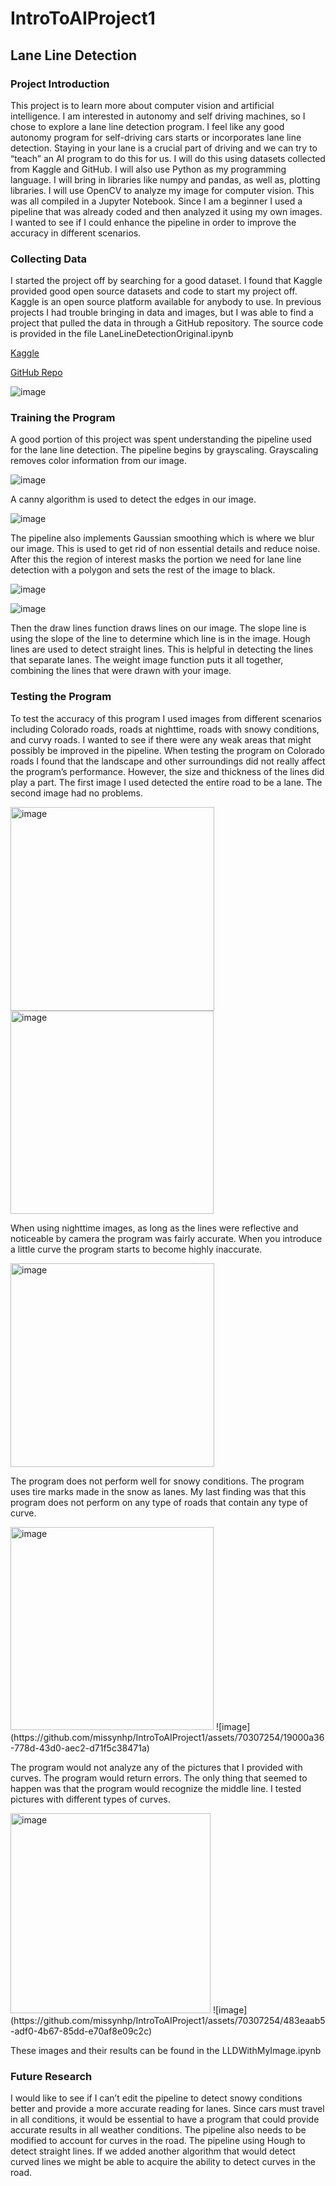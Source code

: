 # IntroToAIProject1

## Lane Line Detection 

### Project Introduction 

This project is to learn more about computer vision and artificial intelligence. I am interested in autonomy and self driving machines, so I chose to explore a lane line detection program. I feel like any good autonomy program for self-driving cars starts or incorporates lane line detection. Staying in your lane is a crucial part of driving and we can try to “teach” an AI program to do this for us. I will do this using datasets collected from Kaggle and GitHub. I will also use Python as my programming language. I will bring in libraries like numpy and pandas, as well as, plotting libraries. I will use OpenCV to analyze my image for computer vision. This was all compiled in a Jupyter Notebook. Since I am a beginner I used a pipeline that was already coded and then analyzed it using my own images. I wanted to see if I could enhance the pipeline in order to improve the accuracy in different scenarios. 

### Collecting Data 

I started the project off by searching for a good dataset. I found that Kaggle provided good open source datasets and code to start my project off. Kaggle is an open source platform available for anybody to use. In previous projects I had trouble bringing in data and images, but I was able to find a project that pulled the data in through a GitHub repository. The source code is provided in the file LaneLineDetectionOriginal.ipynb

[Kaggle](https://www.kaggle.com/code/soumya044/lane-line-detection)

[GitHub Repo  ](https://github.com/udacity/CarND-LaneLines-P1)

![image](https://github.com/missynhp/IntroToAIProject1/assets/70307254/fbcc8223-9e7b-405e-a8bc-de427115ee73)

### Training the Program

A good portion of this project was spent understanding the pipeline used for the lane line detection. The pipeline begins by grayscaling. Grayscaling removes color information from our image. 

![image](https://github.com/missynhp/IntroToAIProject1/assets/70307254/ec7353a9-7966-4475-adfc-f1e432f0b6e9)

A canny algorithm is used to detect the edges in our image. 

![image](https://github.com/missynhp/IntroToAIProject1/assets/70307254/cd10e2e3-0a05-4544-a585-03c514ee75ab)

The pipeline also implements Gaussian smoothing which is where we blur our image. This is used to get rid of non essential details and reduce noise. 
After this the region of interest masks the portion we need for lane line detection with a polygon and sets the rest of the image to black. 

![image](https://github.com/missynhp/IntroToAIProject1/assets/70307254/39c57f45-55d1-4619-83b5-eaa9d2a5a62a)

![image](https://github.com/missynhp/IntroToAIProject1/assets/70307254/4d4856f3-750a-41a2-aecc-3c292e2afd39)

Then the draw lines function draws lines on our image. The slope line is using the slope of the line to determine which line is in the image. Hough lines are used to detect straight lines. This is helpful in detecting the lines that separate lanes. The weight image function puts it all together, combining the lines that were drawn with your image. 

### Testing the Program 
To test the accuracy of this program I used images from different scenarios including Colorado roads, roads at nighttime, roads with snowy conditions, and curvy roads. I wanted to see if there were any weak areas that might possibly be improved in the pipeline. 
When testing the program on Colorado roads I found that the landscape and other surroundings did not really affect the program’s performance. However, the size and thickness of the lines did play a part. The first image I used detected the entire road to be a lane. The second image had no problems. 

<img width="326" alt="image" src="https://github.com/missynhp/IntroToAIProject1/assets/70307254/e6a5184e-60ce-4d49-8a8f-4708f0105b62">
<img width="325" alt="image" src="https://github.com/missynhp/IntroToAIProject1/assets/70307254/e3e6972c-8019-4c7b-8d44-26b4178ca585">


When using nighttime images, as long as the lines were reflective and noticeable by camera the program was fairly accurate. When you introduce a little curve the program starts to become highly inaccurate.

<img width="326" alt="image" src="https://github.com/missynhp/IntroToAIProject1/assets/70307254/dc7ae185-4ab3-4fba-aafe-6761a139c2cb">

The program does not perform well for snowy conditions. The program uses tire marks made in the snow as lanes. My last finding was that this program does not perform on any type of roads that contain any type of curve.

<img width="325" alt="image" src="https://github.com/missynhp/IntroToAIProject1/assets/70307254/e4b593ff-e87e-4018-9adb-d2297131f4f2">
![image](https://github.com/missynhp/IntroToAIProject1/assets/70307254/19000a36-778d-43d0-aec2-d71f5c38471a)

The program would not analyze any of the pictures that I provided with curves. The program would return errors. The only thing that seemed to happen was that the program would recognize the middle line. I tested pictures with different types of curves. 

<img width="320" alt="image" src="https://github.com/missynhp/IntroToAIProject1/assets/70307254/deb374a8-f1dc-4b40-ab48-609c40a8bc5b">
![image](https://github.com/missynhp/IntroToAIProject1/assets/70307254/483eaab5-adf0-4b67-85dd-e70af8e09c2c)

These images and their results can be found in the LLDWithMyImage.ipynb

### Future Research
I would like to see if I can’t edit the pipeline to detect snowy conditions better and provide a more accurate reading for lanes. Since cars must travel in all conditions, it would be essential to have a program that could provide accurate results in all weather conditions. 
The pipeline also needs to be modified to account for curves in the road. The pipeline using Hough to detect straight lines. If we added another algorithm that would detect curved lines we might be able to acquire the ability to detect curves in the road. 
